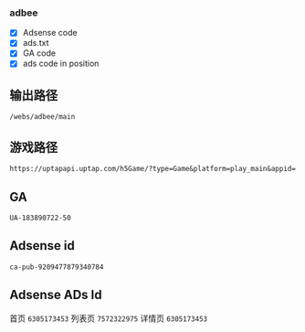 ### adbee

- [x] Adsense code
- [x] ads.txt
- [x] GA code
- [x] ads code in position

## 输出路径

`/webs/adbee/main`

## 游戏路径

`https://uptapapi.uptap.com/h5Game/?type=Game&platform=play_main&appid=`

## GA

`UA-183890722-50`

## Adsense id

`ca-pub-9209477879340784`

## Adsense ADs Id

首页 `6305173453`
列表页 `7572322975`
详情页 `6305173453`
